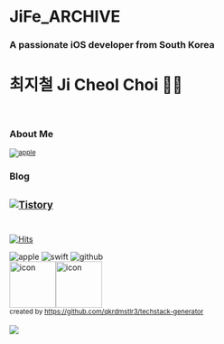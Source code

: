 <div align=left>
<h1 align="left">JiFe_ARCHIVE</h1>
<h3 align="left">A passionate iOS developer from South Korea</h3>
 
  
# 최지철 Ji Cheol Choi 🏃🏻
 
</br>

<!-- [![Solved.ac 프로필](http://mazassumnida.wtf/api/generate_badge?boj=ansek217)](https://solved.ac/ansek217) -->
    
<!-- [![solved.ac](http://mazandi.herokuapp.com/api?handle=ansek217&theme=dark)](https://solved.ac/ansek217/) -->
    
<!-- [![Anurag's github stats](https://github-readme-stats.vercel.app/api?username=dayo2n)](https://github.com/anuraghazra/github-readme-stats) -->
### About Me
<sub> <a href="https://jife98.github.io/web_CV/" target="_blank"><img alt="apple" src ="https://img.shields.io/badge/Portfolio-000000?style=for-the-badge&logo=apple&logoColor=white"/></a></sub>

### Blog
<sub> <a href="https://jife98.tistory.com" target="_blank"><img alt="Tistory" src ="https://img.shields.io/badge/Tistory-FFFFFF?&style=for-the-badge&logo=Tistory&logoColor=black"/></a></sub>
</br></br>
--------------------

[![Hits](https://hits.seeyoufarm.com/api/count/incr/badge.svg?url=https%3A%2F%2Fgithub.com%2Fjife98%2Fhit-counter&count_bg=%2379C83D&title_bg=%23555555&icon=swift.svg&icon_color=%23E7E7E7&title=Github&edge_flat=false)](https://hits.seeyoufarm.com)
<div>
  <img alt="apple" src ="https://img.shields.io/badge/iOS-FFFFFF?&style=for-the-badge&logo=Apple&logoColor=black"/>  
 <img alt="swift" src ="https://img.shields.io/badge/swift-F05138.svg?&style=for-the-badge&logo=Swift&logoColor=white"/> 
 <img alt="github" src ="https://img.shields.io/badge/github-000000.svg?&style=for-the-badge&logo=Github&logoColor=white"/>
 <br/>
 <div style="display: flex; align-items: flex-start;">
  <img src="https://techstack-generator.vercel.app/swift-icon.svg" alt="icon" width="82" height="82" />
  <img src="https://techstack-generator.vercel.app/github-icon.svg" alt="icon" width="82" height="82" />
 </div>
 <sub>created by <a href="[https://github.com/qkrdmstlr3/techstack-generator](https://github.com/gjbae1212/hit-counter)" target="_blank">https://github.com/qkrdmstlr3/techstack-generator</a></sub>
</div>


<br/>
<a href="[https://hits.seeyoufarm.com](https://github.com/gjbae1212/hit-counter)">
<img src="[https://hits.seeyoufarm.com/api/count/incr/badge.svg?url=https%3A%2F%2Fgithub.com%2Fday2on&count_bg=%23B0B0B0&title_bg=%23555555&icon=github.svg&icon_color=%23FFFFFF&title=welcome:)&edge_flat=true](https://github.com/gjbae1212/hit-counter)"/>
</a>
    
<!-- [![KnlnKS's LeetCode stats](https://leetcode-stats-six.vercel.app/api?username=dayo2n&theme=dark)](https://github.com/KnlnKS/leetcode-stats) -->


